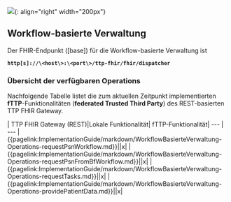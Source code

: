 ![](https://www.ths-greifswald.de/wp-content/uploads/2019/01/Design-Logo-THS-deutsch-271-padding.png){: align="right" width="200px"}
## Workflow-basierte Verwaltung

Der FHIR-Endpunkt ([base]) für die Workflow-basierte Verwaltung ist

<strong>```http[s]://\<host\>:\<port\>/ttp-fhir/fhir/dispatcher```</strong>

### Übersicht der verfügbaren Operations

Nachfolgende Tabelle listet die zum aktuellen Zeitpunkt implementierten **fTTP**-Funktionalitäten (**federated Trusted Third Party**) des  REST-basierten TTP FHIR Gateway.

| TTP FHIR Gateway (REST)|Lokale Funktionalität| fTTP-Funktionalität|
--- | ---
|{{pagelink:ImplementationGuide/markdown/WorkflowBasierteVerwaltung-Operations-requestPsnWorkflow.md}}||x|
|{{pagelink:ImplementationGuide/markdown/WorkflowBasierteVerwaltung-Operations-requestPsnFromBfWorkflow.md}}||x|
|{{pagelink:ImplementationGuide/markdown/WorkflowBasierteVerwaltung-Operations-requestTasks.md}}||x|
|{{pagelink:ImplementationGuide/markdown/WorkflowBasierteVerwaltung-Operations-providePatientData.md}}||x|
